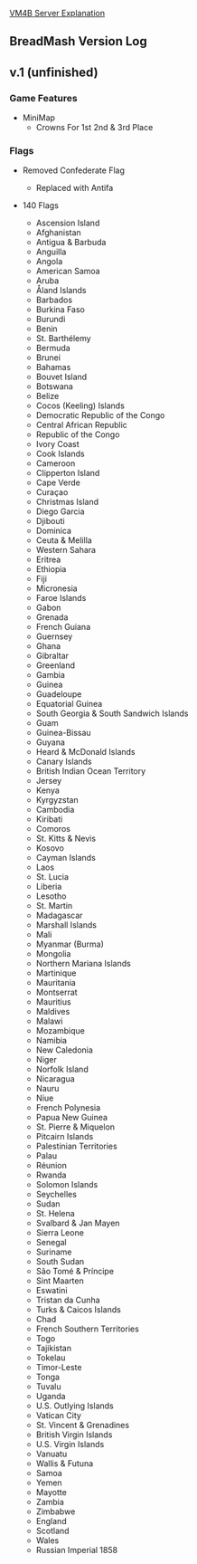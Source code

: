 [VM4B Server Explanation](https://github.com/LazerSharkOverlord/BreadMash-Unofficial/blob/main/Breadmash-Help/Information/vm4b%20Explanation.md)

BreadMash Version Log
-
## v.1 (unfinished)
### Game Features 
- MiniMap
     - Crowns For 1st 2nd & 3rd Place
### Flags
- Removed Confederate Flag 
     - Replaced with Antifa

- 140 Flags
     - Ascension Island
     - Afghanistan
     - Antigua & Barbuda
     - Anguilla
     - Angola
     - American Samoa
     - Aruba
     - Åland Islands
     - Barbados
     - Burkina Faso
     - Burundi
     - Benin
     - St. Barthélemy
     - Bermuda
     - Brunei
     - Bahamas
     - Bouvet Island
     - Botswana
     - Belize
     - Cocos (Keeling) Islands
     - Democratic Republic of the Congo
     - Central African Republic
     - Republic of the Congo
     - Ivory Coast
     - Cook Islands
     - Cameroon
     - Clipperton Island
     - Cape Verde
     - Curaçao
     - Christmas Island
     - Diego Garcia
     - Djibouti
     - Dominica
     - Ceuta & Melilla
     - Western Sahara
     - Eritrea
     - Ethiopia
     - Fiji
     - Micronesia
     - Faroe Islands
     - Gabon
     - Grenada
     - French Guiana
     - Guernsey
     - Ghana
     - Gibraltar
     - Greenland
     - Gambia
     - Guinea
     - Guadeloupe
     - Equatorial Guinea
     - South Georgia & South Sandwich Islands
     - Guam
     - Guinea-Bissau
     - Guyana
     - Heard & McDonald Islands
     - Canary Islands
     - British Indian Ocean Territory
     - Jersey
     - Kenya
     - Kyrgyzstan
     - Cambodia
     - Kiribati
     - Comoros
     - St. Kitts & Nevis
     - Kosovo
     - Cayman Islands
     - Laos
     - St. Lucia
     - Liberia
     - Lesotho
     - St. Martin
     - Madagascar
     - Marshall Islands
     - Mali
     - Myanmar (Burma)
     - Mongolia
     - Northern Mariana Islands
     - Martinique
     - Mauritania
     - Montserrat
     - Mauritius
     - Maldives
     - Malawi
     - Mozambique
     - Namibia
     - New Caledonia
     - Niger
     - Norfolk Island
     - Nicaragua
     - Nauru
     - Niue
     - French Polynesia
     - Papua New Guinea
     - St. Pierre & Miquelon
     - Pitcairn Islands
     - Palestinian Territories
     - Palau
     - Réunion
     - Rwanda
     - Solomon Islands
     - Seychelles
     - Sudan
     - St. Helena
     - Svalbard & Jan Mayen
     - Sierra Leone
     - Senegal
     - Suriname
     - South Sudan
     - São Tomé & Príncipe
     - Sint Maarten
     - Eswatini
     - Tristan da Cunha
     - Turks & Caicos Islands
     - Chad
     - French Southern Territories
     - Togo
     - Tajikistan
     - Tokelau
     - Timor-Leste
     - Tonga
     - Tuvalu
     - Uganda
     - U.S. Outlying Islands
     - Vatican City
     - St. Vincent & Grenadines
     - British Virgin Islands
     - U.S. Virgin Islands
     - Vanuatu
     - Wallis & Futuna
     - Samoa
     - Yemen
     - Mayotte
     - Zambia
     - Zimbabwe
     - England
     - Scotland
     - Wales
     - Russian Imperial 1858
